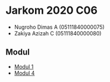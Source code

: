 # Jarkom 2020 C06
- Nugroho Dimas A (05111840000075)
- Zakiya Azizah C (05111840000080)

## Modul
- [Modul 1](/Modul-1)
- [Modul 4](/Modul-4)
